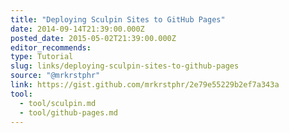 ```yaml
---
title: "Deploying Sculpin Sites to GitHub Pages"
date: 2014-09-14T21:39:00.000Z
posted_date: 2015-05-02T21:39:00.000Z
editor_recommends:
type: Tutorial
slug: links/deploying-sculpin-sites-to-github-pages
source: "@mrkrstphr"
link: https://gist.github.com/mrkrstphr/2e79e55229b2ef7a343a
tool:
  - tool/sculpin.md
  - tool/github-pages.md
---
```





